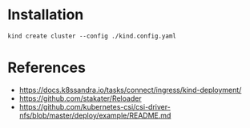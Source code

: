 # Installation

```shell
kind create cluster --config ./kind.config.yaml
```

# References

- https://docs.k8ssandra.io/tasks/connect/ingress/kind-deployment/
- https://github.com/stakater/Reloader
- https://github.com/kubernetes-csi/csi-driver-nfs/blob/master/deploy/example/README.md
